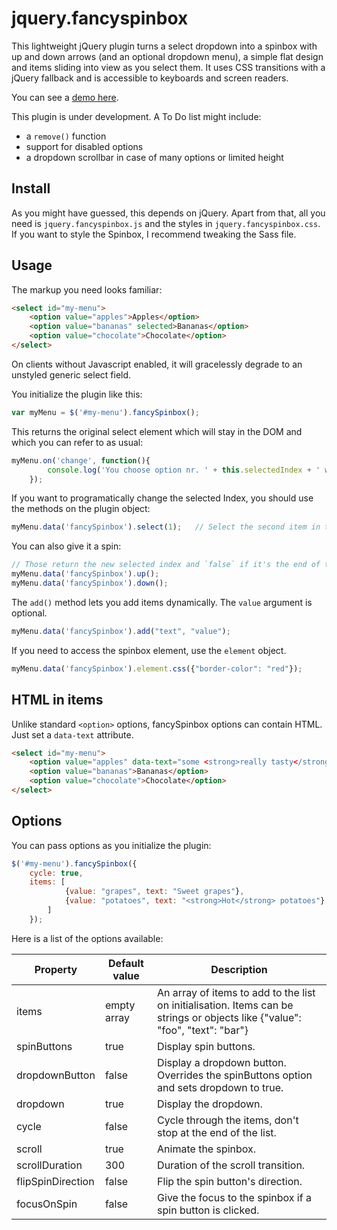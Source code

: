 # jquery.fancyspinbox

This lightweight jQuery plugin turns a select dropdown into a spinbox with up and down arrows (and an optional dropdown menu), a simple flat design and items sliding into view as you select them.
It uses CSS transitions with a jQuery fallback and is accessible to keyboards and screen readers.

You can see a [demo here]().

This plugin is under development. A To Do list might include:
- a `remove()` function
- support for disabled options
- a dropdown scrollbar in case of many options or limited height

## Install

As you might have guessed, this depends on jQuery. Apart from that, all you need is `jquery.fancyspinbox.js` and the styles in `jquery.fancyspinbox.css`. If you want to style the Spinbox, I recommend tweaking the Sass file.

## Usage

The markup you need looks familiar:

```html
<select id="my-menu">
	<option value="apples">Apples</option>
	<option value="bananas" selected>Bananas</option>
	<option value="chocolate">Chocolate</option>
</select>
```

On clients without Javascript enabled, it will gracelessly degrade to an unstyled generic select field.

You initialize the plugin like this:

```javascript
var myMenu = $('#my-menu').fancySpinbox();
```

This returns the original select element which will stay in the DOM and which you can refer to as usual:

```javascript
myMenu.on('change', function(){
		console.log('You choose option nr. ' + this.selectedIndex + ' which has the value "' + this.value + '"');
	});
```

If you want to programatically change the selected Index, you should use the methods on the plugin object:

```javascript
myMenu.data('fancySpinbox').select(1);   // Select the second item in the list
```

You can also give it a spin:

```javascript
// Those return the new selected index and `false` if it's the end of the list.
myMenu.data('fancySpinbox').up();
myMenu.data('fancySpinbox').down();
```

The `add()` method lets you add items dynamically. The `value` argument is optional.

```javascript
myMenu.data('fancySpinbox').add("text", "value");
```

If you need to access the spinbox element, use the `element` object.

```javascript
myMenu.data('fancySpinbox').element.css({"border-color": "red"});
```

## HTML in items

Unlike standard `<option>` options, fancySpinbox options can contain HTML. Just set a `data-text` attribute.

```html
<select id="my-menu">
	<option value="apples" data-text="some <strong>really tasty</strong> apples">some really tasty apples</option>
	<option value="bananas">Bananas</option>
	<option value="chocolate">Chocolate</option>
</select>
```

## Options

You can pass options as you initialize the plugin:

```javascript
$('#my-menu').fancySpinbox({
	cycle: true,
	items: [
			{value: "grapes", text: "Sweet grapes"},
			{value: "potatoes", text: "<strong>Hot</strong> potatoes"}
		]
	});
```
	
Here is a list of the options available:

| Property | Default value | Description |
| -------- | ------------- | ----------- |
| items | empty array | An array of items to add to the list on initialisation. Items can be strings or objects like {"value": "foo", "text": "bar"} |
| spinButtons | true | Display spin buttons. |
| dropdownButton | false | Display a dropdown button. Overrides the spinButtons option and sets dropdown to true. |
| dropdown | true | Display the dropdown. | 
| cycle | false | Cycle through the items, don't stop at the end of the list. |
| scroll | true | Animate the spinbox. |
| scrollDuration | 300 | Duration of the scroll transition. |
| flipSpinDirection | false | Flip the spin button's direction. |
| focusOnSpin | false | Give the focus to the spinbox if a spin button is clicked. |

 
	
